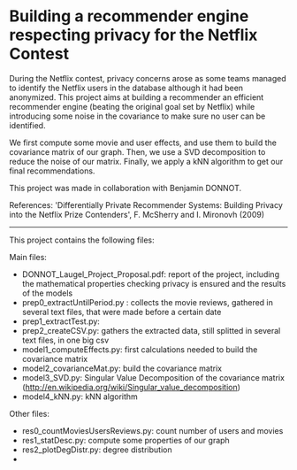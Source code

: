Building a recommender engine respecting privacy for the Netflix Contest
================================

During the Netflix contest, privacy concerns arose as some teams managed to identify the Netflix users in the database although it had been anonymized. This project aims at building a recommender an efficient recommender engine (beating the original goal set by Netflix) while introducing some noise in the covariance to make sure no user can be identified. 

We first compute some movie and user effects, and use them to build the covariance matrix of our graph. Then, we use a SVD decomposition to reduce the noise of our matrix. Finally, we apply a kNN algorithm to get our final recommendations.

This project was made in collaboration with Benjamin DONNOT.

References: 'Differentially Private Recommender Systems:  Building Privacy into the Netflix Prize Contenders', F. McSherry and I. Mironovh (2009)
______________________________________________

This project contains the following files:

Main files:
- DONNOT_Laugel_Project_Proposal.pdf: report of the project, including the mathematical properties checking privacy is ensured and the results of the models
- prep0_extractUntilPeriod.py : collects the movie reviews, gathered in several text files, that were made before a certain date
- prep1_extractTest.py:
- prep2_createCSV.py: gathers the extracted data, still splitted in several text files, in one big csv
- model1_computeEffects.py: first calculations needed to build the covariance matrix
- model2_covarianceMat.py: build the covariance matrix
- model3_SVD.py: Singular Value Decomposition of the covariance matrix (http://en.wikipedia.org/wiki/Singular_value_decomposition) 
- model4_kNN.py: kNN algorithm

Other files:
- res0_countMoviesUsersReviews.py: count number of users and movies
- res1_statDesc.py: compute some properties of our graph
- res2_plotDegDistr.py: degree distribution
- 
